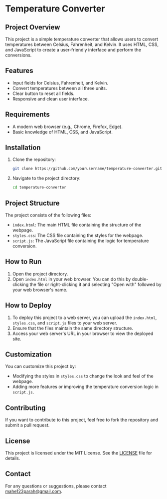 # Temperature Converter

## Project Overview
This project is a simple temperature converter that allows users to convert temperatures between Celsius, Fahrenheit, and Kelvin. It uses HTML, CSS, and JavaScript to create a user-friendly interface and perform the conversions.

## Features
- Input fields for Celsius, Fahrenheit, and Kelvin.
- Convert temperatures between all three units.
- Clear button to reset all fields.
- Responsive and clean user interface.

## Requirements
- A modern web browser (e.g., Chrome, Firefox, Edge).
- Basic knowledge of HTML, CSS, and JavaScript.

## Installation
1. Clone the repository:
   ```bash
   git clone https://github.com/yourusername/temperature-converter.git
   ```
2. Navigate to the project directory:
   ```bash
   cd temperature-converter
   ```

## Project Structure
The project consists of the following files:
- `index.html`: The main HTML file containing the structure of the webpage.
- `styles.css`: The CSS file containing the styles for the webpage.
- `script.js`: The JavaScript file containing the logic for temperature conversion.

## How to Run
1. Open the project directory.
2. Open `index.html` in your web browser. You can do this by double-clicking the file or right-clicking it and selecting "Open with" followed by your web browser's name.

## How to Deploy
1. To deploy this project to a web server, you can upload the `index.html`, `styles.css`, and `script.js` files to your web server.
2. Ensure that the files maintain the same directory structure.
3. Access your web server's URL in your browser to view the deployed site.

## Customization
You can customize this project by:
- Modifying the styles in `styles.css` to change the look and feel of the webpage.
- Adding more features or improving the temperature conversion logic in `script.js`.

## Contributing
If you want to contribute to this project, feel free to fork the repository and submit a pull request.

## License
This project is licensed under the MIT License. See the [LICENSE](LICENSE) file for details.

## Contact
For any questions or suggestions, please contact [mahe123parah@gmail.com](mailto:your-email@example.com).
